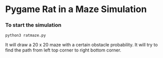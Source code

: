 # Pygame Rat in a Maze Simulation

### To start the simulation
    python3 ratmaze.py

It will draw a 20 x 20 maze with a certain obstacle probability. It will try to find the path from left top corner to right bottom corner.